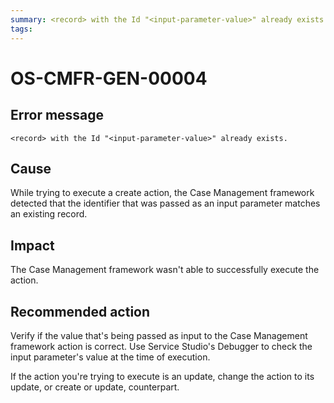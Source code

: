```yaml
---
summary: <record> with the Id "<input-parameter-value>" already exists.
tags:
---
```


# OS-CMFR-GEN-00004

## Error message

`<record> with the Id "<input-parameter-value>" already exists.`

## Cause

While trying to execute a create action, the Case Management framework detected that the identifier that was passed as an input parameter matches an existing record.

## Impact

The Case Management framework wasn't able to successfully execute the action.

## Recommended action

Verify if the value that's being passed as input to the Case Management framework action is correct. Use Service Studio's Debugger to check the input parameter's value at the time of execution.

If the action you're trying to execute is an update, change the action to its update, or create or update, counterpart.
